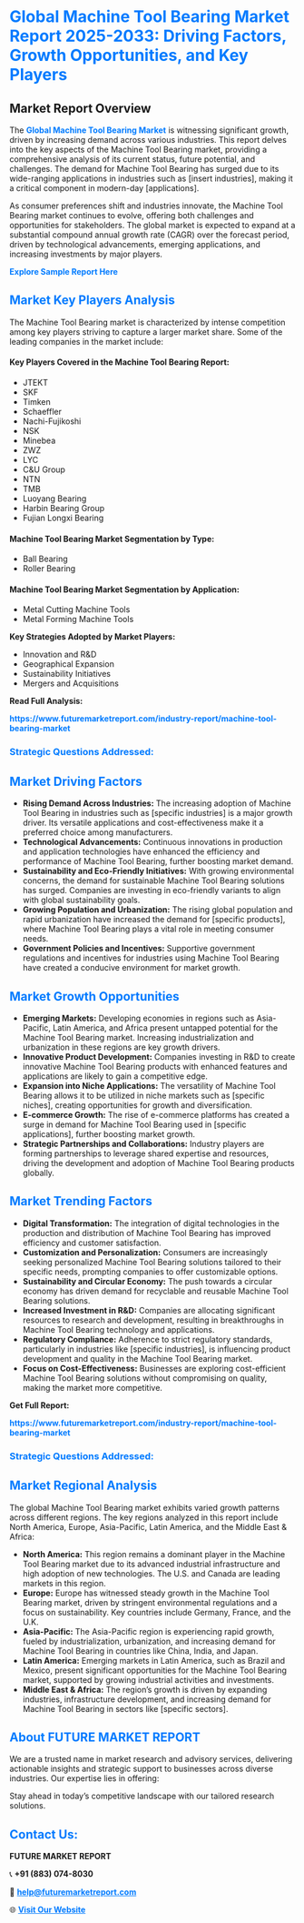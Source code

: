 <h1 style="color: #007BFF;">Global Machine Tool Bearing Market Report 2025-2033: Driving Factors, Growth Opportunities, and Key Players</h1>

<section id="overview">
<h2>Market Report Overview</h2>
<p>The <a href="https://www.futuremarketreport.com/industry-report/machine-tool-bearing-market" style="color: #007BFF; text-decoration: none;"><strong>Global Machine Tool Bearing Market</strong></a> is witnessing significant growth, driven by increasing demand across various industries. This report delves into the key aspects of the Machine Tool Bearing market, providing a comprehensive analysis of its current status, future potential, and challenges. The demand for Machine Tool Bearing has surged due to its wide-ranging applications in industries such as [insert industries], making it a critical component in modern-day [applications].</p>
<p>As consumer preferences shift and industries innovate, the Machine Tool Bearing market continues to evolve, offering both challenges and opportunities for stakeholders. The global market is expected to expand at a substantial compound annual growth rate (CAGR) over the forecast period, driven by technological advancements, emerging applications, and increasing investments by major players.</p>
</section>

<section id="overview">
<p><a href="https://www.futuremarketreport.com/request-sample/reportId=88965" style="color: #007BFF; text-decoration: none;"><strong>Explore Sample Report Here</strong></a></p>
</section>

<section id="key-players">
<h2 style="color: #007BFF;">Market Key Players Analysis</h2>
<p>The Machine Tool Bearing market is characterized by intense competition among key players striving to capture a larger market share. Some of the leading companies in the market include:</p>
<h4>Key Players Covered in the Machine Tool Bearing Report:</h4>
<ul><li>JTEKT</li><li>SKF</li><li>Timken</li><li>Schaeffler</li><li>Nachi-Fujikoshi</li><li>NSK</li><li>Minebea</li><li>ZWZ</li><li>LYC</li><li>C&amp;U Group</li><li>NTN</li><li>TMB</li><li>Luoyang Bearing</li><li>Harbin Bearing Group</li><li>Fujian Longxi Bearing</li></ul>
<h4>Machine Tool Bearing Market Segmentation by Type:</h4>
<ul><li>Ball Bearing</li><li>Roller Bearing</li></ul>

<h4>Machine Tool Bearing Market Segmentation by Application:</h4>
<ul><li>Metal Cutting Machine Tools</li><li>Metal Forming Machine Tools</li></ul>
<p><strong>Key Strategies Adopted by Market Players:</strong></p>
<ul>
<li>Innovation and R&D</li>
<li>Geographical Expansion</li>
<li>Sustainability Initiatives</li>
<li>Mergers and Acquisitions</li>
</ul>
</section>

<section>
<p><strong>Read Full Analysis: </strong></p><a href="https://www.futuremarketreport.com/industry-report/machine-tool-bearing-market" style="color: #007BFF; text-decoration: none;"><strong>https://www.futuremarketreport.com/industry-report/machine-tool-bearing-market</strong></a>
<h3 style="color: #007BFF;">Strategic Questions Addressed:</h3>
</section>

<section id="driving-factors">
<h2 style="color: #007BFF;">Market Driving Factors</h2>
<ul>
<li><strong>Rising Demand Across Industries:</strong> The increasing adoption of Machine Tool Bearing in industries such as [specific industries] is a major growth driver. Its versatile applications and cost-effectiveness make it a preferred choice among manufacturers.</li>
<li><strong>Technological Advancements:</strong> Continuous innovations in production and application technologies have enhanced the efficiency and performance of Machine Tool Bearing, further boosting market demand.</li>
<li><strong>Sustainability and Eco-Friendly Initiatives:</strong> With growing environmental concerns, the demand for sustainable Machine Tool Bearing solutions has surged. Companies are investing in eco-friendly variants to align with global sustainability goals.</li>
<li><strong>Growing Population and Urbanization:</strong> The rising global population and rapid urbanization have increased the demand for [specific products], where Machine Tool Bearing plays a vital role in meeting consumer needs.</li>
<li><strong>Government Policies and Incentives:</strong> Supportive government regulations and incentives for industries using Machine Tool Bearing have created a conducive environment for market growth.</li>
</ul>
</section>

<section id="growth-opportunities">
<h2 style="color: #007BFF;">Market Growth Opportunities</h2>
<ul>
<li><strong>Emerging Markets:</strong> Developing economies in regions such as Asia-Pacific, Latin America, and Africa present untapped potential for the Machine Tool Bearing market. Increasing industrialization and urbanization in these regions are key growth drivers.</li>
<li><strong>Innovative Product Development:</strong> Companies investing in R&D to create innovative Machine Tool Bearing products with enhanced features and applications are likely to gain a competitive edge.</li>
<li><strong>Expansion into Niche Applications:</strong> The versatility of Machine Tool Bearing allows it to be utilized in niche markets such as [specific niches], creating opportunities for growth and diversification.</li>
<li><strong>E-commerce Growth:</strong> The rise of e-commerce platforms has created a surge in demand for Machine Tool Bearing used in [specific applications], further boosting market growth.</li>
<li><strong>Strategic Partnerships and Collaborations:</strong> Industry players are forming partnerships to leverage shared expertise and resources, driving the development and adoption of Machine Tool Bearing products globally.</li>
</ul>
</section>

<section id="trending-factors">
<h2 style="color: #007BFF;">Market Trending Factors</h2>
<ul>
<li><strong>Digital Transformation:</strong> The integration of digital technologies in the production and distribution of Machine Tool Bearing has improved efficiency and customer satisfaction.</li>
<li><strong>Customization and Personalization:</strong> Consumers are increasingly seeking personalized Machine Tool Bearing solutions tailored to their specific needs, prompting companies to offer customizable options.</li>
<li><strong>Sustainability and Circular Economy:</strong> The push towards a circular economy has driven demand for recyclable and reusable Machine Tool Bearing solutions.</li>
<li><strong>Increased Investment in R&D:</strong> Companies are allocating significant resources to research and development, resulting in breakthroughs in Machine Tool Bearing technology and applications.</li>
<li><strong>Regulatory Compliance:</strong> Adherence to strict regulatory standards, particularly in industries like [specific industries], is influencing product development and quality in the Machine Tool Bearing market.</li>
<li><strong>Focus on Cost-Effectiveness:</strong> Businesses are exploring cost-efficient Machine Tool Bearing solutions without compromising on quality, making the market more competitive.</li>
</ul>
</section>

<section>
<p><strong>Get Full Report: </strong></p><a href="https://www.futuremarketreport.com/industry-report/machine-tool-bearing-market" style="color: #007BFF; text-decoration: none;"><strong>https://www.futuremarketreport.com/industry-report/machine-tool-bearing-market</strong></a>
<h3 style="color: #007BFF;">Strategic Questions Addressed:</h3>
</section>


<section id="regional-analysis">
<h2 style="color: #007BFF;">Market Regional Analysis</h2>
<p>The global Machine Tool Bearing market exhibits varied growth patterns across different regions. The key regions analyzed in this report include North America, Europe, Asia-Pacific, Latin America, and the Middle East & Africa:</p>
<ul>
<li><strong>North America:</strong> This region remains a dominant player in the Machine Tool Bearing market due to its advanced industrial infrastructure and high adoption of new technologies. The U.S. and Canada are leading markets in this region.</li>
<li><strong>Europe:</strong> Europe has witnessed steady growth in the Machine Tool Bearing market, driven by stringent environmental regulations and a focus on sustainability. Key countries include Germany, France, and the U.K.</li>
<li><strong>Asia-Pacific:</strong> The Asia-Pacific region is experiencing rapid growth, fueled by industrialization, urbanization, and increasing demand for Machine Tool Bearing in countries like China, India, and Japan.</li>
<li><strong>Latin America:</strong> Emerging markets in Latin America, such as Brazil and Mexico, present significant opportunities for the Machine Tool Bearing market, supported by growing industrial activities and investments.</li>
<li><strong>Middle East & Africa:</strong> The region’s growth is driven by expanding industries, infrastructure development, and increasing demand for Machine Tool Bearing in sectors like [specific sectors].</li>
</ul>
</section>

<footer>
<h2 style="color: #007BFF;">About FUTURE MARKET REPORT</h2>
<p>We are a trusted name in market research and advisory services, delivering actionable insights and strategic support to businesses across diverse industries. Our expertise lies in offering:</p>

<p>Stay ahead in today’s competitive landscape with our tailored research solutions.</p>

<h2 style="color: #007BFF;">Contact Us:</h2>
<p><strong>FUTURE MARKET REPORT</strong></p>
<p>📞 <strong>+91 (883) 074-8030</strong></p>
<p>📧 <strong><a href="mailto:help@futuremarketreport.com" style="color: #007BFF;">help@futuremarketreport.com</a></strong></p>
<p>🌐 <strong><a href="https://www.futuremarketreport.com/" style="color: #007BFF;">Visit Our Website</a></strong></p>
</footer>